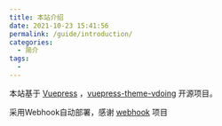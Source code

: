```yaml
---
title: 本站介绍
date: 2021-10-23 15:41:56
permalink: /guide/introduction/
categories:
  - 简介
tags:
  - 
---
```


本站基于 [Vuepress](https://vuepress.vuejs.org/) ，[vuepress-theme-vdoing](https://doc.xugaoyi.com/) 开源项目。

采用Webhook自动部署，感谢 [webhook](https://github.com/adnanh/webhook) 项目